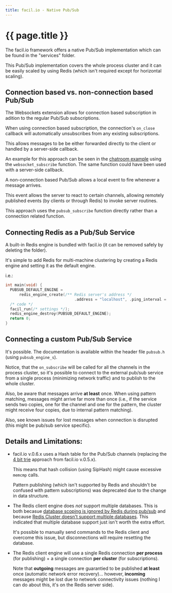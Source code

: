```yaml
---
title: facil.io - Native Pub/Sub
---
```

# {{ page.title }}

The facil.io framework offers a native Pub/Sub implementation which can be found in the "services" folder.

This Pub/Sub implementation covers the whole process cluster and it can be easily scaled by using Redis (which isn't required except for horizontal scaling).

## Connection based vs. non-connection based Pub/Sub

The Websockets extension allows for connection based subscription in adition to the regular Pub/Sub subscriptions.

When using connection based subscription, the connection's `on_close` callback will automatically unsubscribes from any existing subscriptions.

This allows messages to be be either forwarded directly to the client or handled by a server-side callback.

An example for this approach can be seen in the [chatroom example](/index.md#an-easy-chatroom-example) using the `websocket_subscribe` function. The same function could have been used with a server-side callback.

A non-connection based Pub/Sub allows a local event to fire whenever a message arrives.

This event allows the server to react to certain channels, allowing remotely published events (by clients or through Redis) to invoke server routines.

This approach uses the `pubsub_subscribe` function directly rather than a connection related function.

## Connecting Redis as a Pub/Sub Service

A built-in Redis engine is bundled with facil.io (it can be removed safely by deleting the folder).

It's simple to add Redis for multi-machine clustering by creating a Redis engine and setting it as the default engine.

i.e.:

```c
int main(void) {
  PUBSUB_DEFAULT_ENGINE =
      redis_engine_create(/** Redis server's address */
                              .address = "localhost", .ping_interval = 2, );
  /* code */
  facil_run(/* settings */);
  redis_engine_destroy(PUBSUB_DEFAULT_ENGINE);
  return 0;
}
```

## Connecting a custom Pub/Sub Service

It's possible. The documentation is available within the header file `pubsub.h` (using `pubsub_engine_s`).

Notice, that the `on_subscribe` will be called for all the channels in the process cluster, so it's possible to connect to the external pub/sub service from a single process (minimizing network traffic) and to publish to the whole cluster.

Also, be aware that messages arrive **at least** once. When using pattern matching, messages might arrive far more than once (i.e., if the service sends two copies, one for the channel and one for the pattern, the cluster might receive four copies, due to internal pattern matching).

Also, see known issues for lost messages when connection is disrupted (this might be pub/sub service specific).

## Details and Limitations:

* facil.io v.0.6.x uses a Hash table for the Pub/Sub channels (replacing the [4 bit trie](https://en.wikipedia.org/wiki/Trie) approach from facil.io v.0.5.x).

    This means that hash collision (using SipHash) might cause excessive `memcmp` calls.

    Pattern publishing (which isn't supported by Redis and shouldn't be confused with pattern subscriptions) was deprecated due to the change in data structure.

* The Redis client engine does *not* support multiple databases. This is both becasue [database scoping is ignored by Redis during pub/sub](https://redis.io/topics/pubsub#database-amp-scoping) and because [Redis Cluster doesn't support multiple databases](https://redis.io/topics/cluster-spec). This indicated that multiple database support just isn't worth the extra effort.

   It's possible to manually send commands to the Redis client and overcome this issue, but disconnections will require resetting the database.

* The Redis client engine will use a single Redis connection **per process** (for publishing) + a single connection **per cluster** (for subscriptions).

    Note that **outgoing** messages are guarantied to be published **at least** once (automatic network error recovery)... however, **incoming** messages might be lost due to network connectivity issues (nothing I can do about this, it's on the Redis server side).
